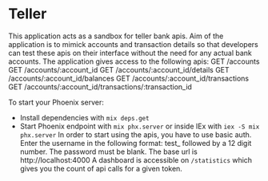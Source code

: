 # Teller

This application acts as a sandbox for teller bank apis. Aim of the application is to mimick accounts and transaction details
so that developers can test these apis on their interface without the need for any actual bank accounts.
The application gives access to the following apis:
  GET /accounts
  GET /accounts/:account_id
  GET /accounts/:account_id/details
  GET /accounts/:account_id/balances
  GET /accounts/:account_id/transactions
  GET /accounts/:account_id/transactions/:transaction_id

To start your Phoenix server:

  * Install dependencies with `mix deps.get`
  * Start Phoenix endpoint with `mix phx.server` or inside IEx with `iex -S mix phx.server`
In order to start using the apis, you have to use basic auth. Enter the username in the following format:
test_ followed by a 12 digit number. The password must be blank.
The base url is http://localhost:4000
A dashboard is accessible on `/statistics` which gives you the count of api calls for a given token.